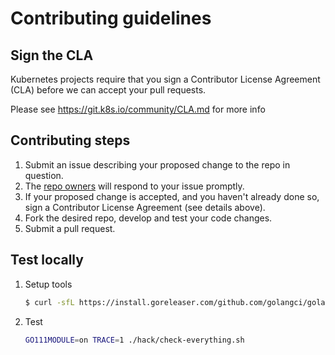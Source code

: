 # Contributing guidelines

## Sign the CLA

Kubernetes projects require that you sign a Contributor License Agreement (CLA) before we can accept your pull requests.
  
Please see https://git.k8s.io/community/CLA.md for more info

## Contributing steps

1. Submit an issue describing your proposed change to the repo in question.
1. The [repo owners](OWNERS) will respond to your issue promptly.
1. If your proposed change is accepted, and you haven't already done so, sign a Contributor License Agreement (see details above).
1. Fork the desired repo, develop and test your code changes.
1. Submit a pull request.

## Test locally

1. Setup tools
    ```bash
    $ curl -sfL https://install.goreleaser.com/github.com/golangci/golangci-lint.sh | sh -s -- -b $(go env GOPATH)/bin v1.15.0
    ```
1. Test
    ```bash
    GO111MODULE=on TRACE=1 ./hack/check-everything.sh
    ```

